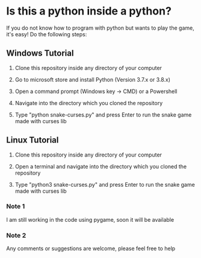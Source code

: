 # Is this a python inside a python?

If you do not know how to program with python but wants to play the game, it's easy! Do the following steps:

## Windows Tutorial

1. Clone this repository inside any directory of your computer

2. Go to microsoft store and install Python (Version 3.7.x or 3.8.x)

3. Open a command prompt (Windows key -> CMD) or a Powershell

4. Navigate into the directory which you cloned the repository

5. Type "python snake-curses.py" and press Enter to run the snake game made with curses lib

## Linux Tutorial

1. Clone this repository inside any directory of your computer

2. Open a terminal and navigate into the directory which you cloned the repository

3. Type "python3 snake-curses.py" and press Enter to run the snake game made with curses lib

### Note 1

I am still working in the code using pygame, soon it will be available

### Note 2

Any comments or suggestions are welcome, please feel free to help
